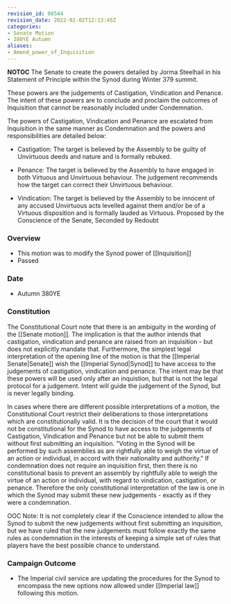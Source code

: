 ```yaml
---
revision_id: 86544
revision_date: 2022-02-02T12:13:45Z
categories:
- Senate Motion
- 380YE Autumn
aliases:
- Amend_power_of_Inquisition
---
```



__NOTOC__
The Senate to create the powers detailed by Jorma Steelhail in his Statement of Principle within the Synod during Winter 379 summit.

These powers are the judgements of Castigation, Vindication and Penance. The intent of these powers are to conclude and proclaim the outcomes of Inquisition that cannot be reasonably included under Condemnation.

The powers of Castigation, Vindication and Penance are escalated from Inquisition in the same manner as Condemnation and the powers and responsibilities are detailed below:

* Castigation: The target is believed by the Assembly to be guilty of Unvirtuous deeds and nature and is formally rebuked.

* Penance: The target is believed by the Assembly to have engaged in both Virtuous and Unvirtuous behaviour. The judgement recommends how the target can correct their Unvirtuous behaviour.

* Vindication: The target is believed by the Assembly to be innocent of any accused Unvirtuous acts levelled against them and/or be of a Virtuous disposition and is formally lauded as Virtuous.
Proposed by the Conscience of the Senate, Seconded by Redoubt

### Overview
* This motion was to modify the Synod power of [[Inquisition]]
* Passed

### Date
* Autumn 380YE

### Constitution
The Constitutional Court note that there is an ambiguity in the wording of the [[Senate motion]]. The implication is that the author intends that castigation, vindication and penance are raised from an inquisition - but does not explicitly mandate that. Furthermore, the simplest legal interpretation of the opening line of the motion is that the [[Imperial Senate|Senate]] wish the [[Imperial Synod|Synod]] to have access to the judgements of castigation, vindication and penance. The intent may be that these powers will be used only after an inquistion, but that is not the legal protocol for a judgement. Intent will guide the judgement of the Synod, but is never legally binding.

In cases where there are different possible interpretations of a motion, the Constitutional Court restrict their deliberations to those interpretations which are constitutionally valid. It is the decision of the court that it would not be constitutional for the Synod to have access to the judgements of Castigation, Vindication and Penance but not be able to submit them without first submitting an inquisition. "Voting in the Synod will be performed by such assemblies as are rightfully able to weigh the virtue of an action or individual, in accord with their nationality and authority." If condemnation does not require an inquisition first, then there is no constitutional basis to prevent an assembly by rightfully able to weigh the virtue of an action or individual, with regard to vindication, castigation, or penance. Therefore the only constitutional interpretation of the law is one in which the Synod may submit these new judgements - exactly as if they were a condemnation.

OOC Note: It is not completely clear if the Conscience intended to allow the Synod to submit the new judgements without first submitting an inquisition, but we have ruled that the new judgements must follow exactly the same rules as condemnation in the interests of keeping a simple set of rules that players have the best possible chance to understand.

### Campaign Outcome
* The Imperial civil service are updating the procedures for the Synod to encompass the new options now allowed under [[Imperial law]] following this motion.